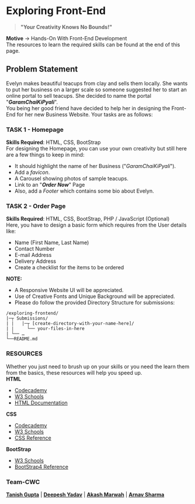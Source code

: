 # Exploring Front-End
>**"Your Creativity Knows No Bounds!"**

**Motive** -> Hands-On With Front-End Development<br>
The resources to learn the required skills can be found at the end of this page.
## Problem Statement
Evelyn makes beautiful teacups from clay and sells them locally. She wants to put her business on a larger scale so someone suggested her to start an online portal to sell teacups. She decided to name the portal "**_GaramChaiKiPyali_**".<br>
You being her good friend have decided to help her in designing the Front-End for her new Business Website. Your tasks are as follows:

### TASK 1 - Homepage
**Skills Required**: HTML, CSS, BootStrap<br>
For designing the Homepage, you can use your own creativity but still here are a few things to keep in mind:<br>
* It should highlight the name of her Business ("*GaramChaiKiPyali*").
* Add a *favicon*.
* A Carousel showing photos of sample teacups.
* Link to an "***Order Now***" Page
* Also, add a *Footer* which contains some bio about Evelyn.

### TASK 2 - Order Page
**Skills Required**: HTML, CSS, BootStrap, PHP / JavaScript (Optional)<br>
Here, you have to design a basic form which requires from the User details like:<br>
* Name (First Name, Last Name)
* Contact Number
* E-mail Address
* Delivery Address
* Create a checklist for the items to be ordered

**NOTE:**
* A Responsive Website UI will be appreciated.
* Use of Creative Fonts and Unique Background will be appreciated.
* Please do follow the provided Directory Structure for submissions:
 ```
/exploring-frontend/
|─┬ Submissions/
| |   |─┬ [create-directory-with-your-name-here]/
| |     └── your-files-in-here
| └── …
└──README.md
```

### RESOURCES
Whether you just need to brush up on your skills or you need the learn them from the basics, these resources will help you speed up.<br>
**HTML**
-   [Codecademy](https://www.codecademy.com/learn/learn-html)
-   [W3 Schools](https://www.w3schools.com/html)
-   [HTML Documentation](https://www.tutorialspoint.com/html5/html5_tutorial.pdf)

**CSS**
-   [Codecademy](https://www.codecademy.com/learn/learn-css)
-   [W3 Schools](https://www.w3schools.com/css/)
-   [CSS Reference](http://cssreference.io/)

**BootStrap**
-   [W3 Schools](https://www.w3schools.com/bootstrap4/)
-   [BootStrap4 Reference](https://getbootstrap.com/docs/4.3/getting-started/introduction/)

### Team-CWC

[**Tanish Gupta**](https://github.com/tanishgupta07) |
[**Deepesh Yadav**](https://github.com/deepesh15) |
[**Akash Marwah**](https://github.com/akash07marwah) |
[**Arnav Sharma**](https://github.com/av-sharma)
